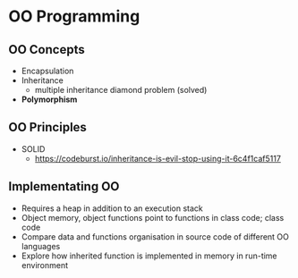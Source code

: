 # OO Programming

## OO Concepts
- Encapsulation
- Inheritance
  - multiple inheritance diamond problem (solved)
- **Polymorphism**

## OO Principles
- SOLID
  - https://codeburst.io/inheritance-is-evil-stop-using-it-6c4f1caf5117

## Implementating OO
- Requires a heap in addition to an execution stack
- Object memory, object functions point to functions in class code; class code
- Compare data and functions organisation in source code of different OO languages
- Explore how inherited function is implemented in memory in run-time environment
